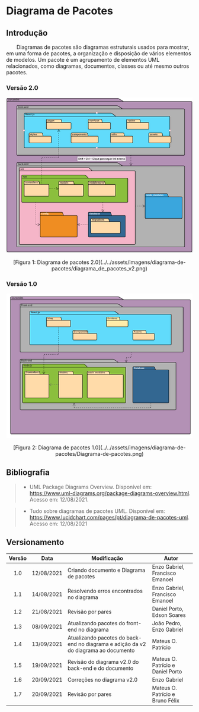 # Diagrama de Pacotes

## Introdução

&emsp;&emsp;Diagramas de pacotes são diagramas estruturais usados para mostrar, em uma forma de pacotes, a organização e disposição de vários elementos de modelos. Um pacote é um agrupamento de elementos UML relacionados, como diagramas, documentos, classes ou até mesmo outros pacotes.

### Versão 2.0

![Diagrama de pacotes](../../assets/imagens/diagrama-de-pacotes/diagrama_de_pacotes_v2.png)

<center>[Figura 1: Diagrama de pacotes 2.0](../../assets/imagens/diagrama-de-pacotes/diagrama_de_pacotes_v2.png)</center>

### Versão 1.0

![Diagrama de pacotes](../../assets/imagens/diagrama-de-pacotes/Diagrama-de-pacotes.png)

<center>[Figura 2: Diagrama de pacotes 1.0](../../assets/imagens/diagrama-de-pacotes/Diagrama-de-pacotes.png)</center>


## Bibliografia
> - UML Package Diagrams Overview. Disponível em: https://www.uml-diagrams.org/package-diagrams-overview.html. Acesso em: 12/08/2021.

> - Tudo sobre diagramas de pacotes UML. Disponível em:
https://www.lucidchart.com/pages/pt/diagrama-de-pacotes-uml. Acesso em: 12/08/2021

## Versionamento
| Versão | Data | Modificação | Autor |
| :-: | -- | -- | -- |
|1.0| 12/08/2021 | Criando documento e Diagrama de pacotes | Enzo Gabriel, Francisco Emanoel  |
|1.1| 14/08/2021 | Resolvendo erros encontrados no diagrama    | Enzo Gabriel, Francisco Emanoel |
|1.2| 21/08/2021 | Revisão por pares | Daniel Porto, Edson Soares|
|1.3| 08/09/2021 | Atualizando pacotes do front-end no diagrama | João Pedro, Enzo Gabriel |
|1.4| 13/09/2021 | Atualizando pacotes do back-end no diagrama e adição da v2 do diagrama ao documento | Mateus O. Patrício |
|1.5| 19/09/2021 | Revisão do diagrama v2.0 do back-end e do documento | Mateus O. Patrício e Daniel Porto |
|1.6| 20/09/2021 | Correções no diagrama v2.0 | Enzo Gabriel |
|1.7| 20/09/2021 | Revisão por pares | Mateus O. Patrício e Bruno Félix |